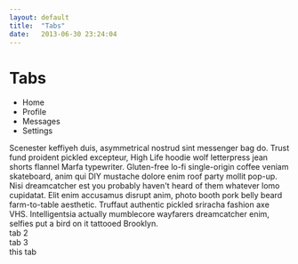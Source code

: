 ```yaml
---
layout: default
title:  "Tabs"
date:   2013-06-30 23:24:04
---
```


Tabs
====

<div class="tabs-container row-fluid">
  <ul class="tabs span3">
    <li data-toggle="tab" data-target="#home" class="tab-anchor active">
      Home<i class="icon-arrow-right-2"></i></li>
    <li data-toggle="tab" data-target="#tab2" class="tab-anchor">Profile<i class="icon-arrow-right-2"></i></li>
    <li data-toggle="tab" data-target="#tab3" class="tab-anchor">Messages<i class="icon-arrow-right-2"></i></li>
    <li data-toggle="tab" data-target="#this-tab" class="tab-anchor">Settings<i class="icon-arrow-right-2"></i></li>
  </ul>

  <div class="tab-content span9">
    <div class="tab-pane active" id="home">Scenester keffiyeh duis, asymmetrical nostrud sint  messenger bag do. Trust fund proident pickled excepteur, High Life hoodie wolf letterpress jean shorts flannel Marfa typewriter. Gluten-free lo-fi single-origin coffee veniam skateboard, anim  qui  DIY mustache dolore enim roof party mollit  pop-up. Nisi dreamcatcher est  you probably haven't heard of them whatever lomo cupidatat. Elit enim accusamus disrupt anim, photo booth pork belly beard farm-to-table aesthetic. Truffaut authentic pickled sriracha fashion axe VHS. Intelligentsia actually mumblecore wayfarers dreamcatcher enim, selfies put a bird on it tattooed Brooklyn.</div>
    <div class="tab-pane" id="tab2">tab 2</div>
    <div class="tab-pane" id="tab3">tab 3</div>
    <div class="tab-pane" id="this-tab">this tab</div>
  </div>
</div>


<script>
$(function(){
  $('.tabs .tab-anchor').click(function (e) {
    if (e.target.tagName === "INPUT") {
      e.stopPropagation();
    } else {
      e.preventDefault();
      $(this).tab('show');
    }
  });
})
</script>